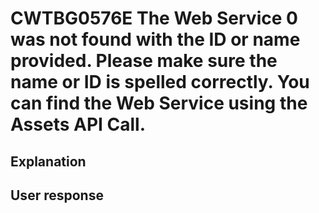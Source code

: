 # CWTBG0576E The Web Service 0 was not found with the ID or name provided. Please make sure the name or ID is spelled correctly. You can find the Web Service using the Assets API Call.

## Explanation

## User response